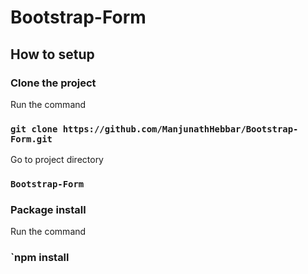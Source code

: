 # Bootstrap-Form

## How to setup

### Clone the project

Run the command
 ### `git clone https://github.com/ManjunathHebbar/Bootstrap-Form.git`
 
 Go to project directory
 ### `Bootstrap-Form`
 
 ### Package install

Run the command
 ### `npm install
